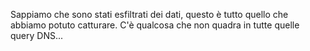 Sappiamo che sono stati esfiltrati dei dati, questo è tutto quello che abbiamo potuto catturare. C'è qualcosa che non quadra in tutte quelle query DNS...
